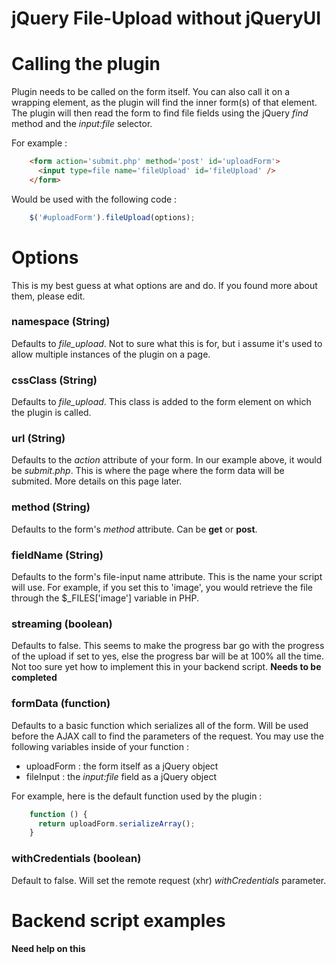 # jQuery File-Upload without jQueryUI
# Calling the plugin

Plugin needs to be called on the form itself. You can also call it on a wrapping element, as the plugin will find the inner form(s) of that element. The plugin will then read the form to find file fields using the jQuery *find* method and the *input:file* selector.

For example : 

```html
    <form action='submit.php' method='post' id='uploadForm'>
      <input type=file name='fileUpload' id='fileUpload' />
    </form>
```

Would be used with the following code : 

```js
    $('#uploadForm').fileUpload(options);
```

# Options

This is my best guess at what options are and do. If you found more about them, please edit.

### namespace (String)

Defaults to *file_upload*. Not to sure what this is for, but i assume it's used to allow multiple instances of the plugin on a page.

### cssClass (String)

Defaults to *file_upload*. This class is added to the form element on which the plugin is called.

### url (String)

Defaults to the *action* attribute of your form. In our example above, it would be *submit.php*. This is where the page where the form data will be submited. More details on this page later.

### method (String)

Defaults to the form's *method* attribute. Can be **get** or **post**.

### fieldName (String)

Defaults to the form's file-input name attribute. This is the name your script will use. For example, if you set this to 'image', you would retrieve the file through the $_FILES['image'] variable in PHP.

### streaming (boolean)

Defaults to false. This seems to make the progress bar go with the progress of the upload if set to yes, else the progress bar will be at 100% all the time. Not too sure yet how to implement this in your backend script. 
**Needs to be completed**

### formData (function)

Defaults to a basic function which serializes all of the form. Will be used before the AJAX call to find the parameters of the request. You may use the following variables inside of your function : 

* uploadForm : the form itself as a jQuery object
* fileInput : the *input:file* field as a jQuery object

For example, here is the default function used by the plugin : 

```js
    function () {
      return uploadForm.serializeArray();
    }
```

### withCredentials (boolean)

Default to false. Will set the remote request (xhr) *withCredentials* parameter.


# Backend script examples

**Need help on this**
